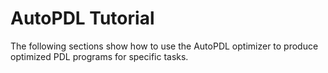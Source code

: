 
# AutoPDL Tutorial

The following sections show how to use the AutoPDL optimizer to produce optimized PDL programs for specific tasks.
